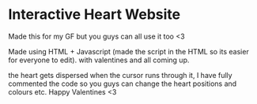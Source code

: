 # Interactive Heart Website
Made this for my GF but you guys can all use it too <3

Made using HTML + Javascript (made the script in the HTML so its easier for everyone to edit).
with valentines and all coming up.

the heart gets dispersed when the cursor runs through it, I have fully commented the code so you guys can change the heart positions and colours etc.
Happy Valentines <3
